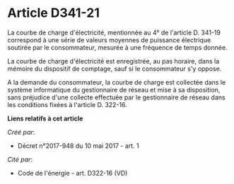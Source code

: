 # Article D341-21

La courbe de charge d'électricité, mentionnée au 4° de l'article D. 341-19 correspond à une série de valeurs moyennes de
puissance électrique soutirée par le consommateur, mesurée à une fréquence de temps donnée. 

La courbe de charge d'électricité est enregistrée, au pas horaire, dans la mémoire du dispositif de comptage, sauf si le
consommateur s'y oppose. 

A la demande du consommateur, la courbe de charge est collectée dans le système informatique du gestionnaire de réseau et
mise à sa disposition, sans préjudice d'une collecte effectuée par le gestionnaire de réseau dans les conditions fixées à
l'article D. 322-16.

**Liens relatifs à cet article**

_Créé par_:

  - Décret n°2017-948 du 10 mai 2017 - art. 1

_Cité par_:

  - Code de l'énergie - art. D322-16 (VD)
